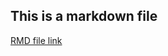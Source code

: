 ## This is a markdown file

[RMD file link](https://github.com/hassan74/datasciencecoursera/blob/master/HelloWorld.Rmd)
